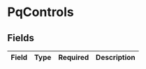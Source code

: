 # PqControls


## Fields

| Field       | Type        | Required    | Description |
| ----------- | ----------- | ----------- | ----------- |